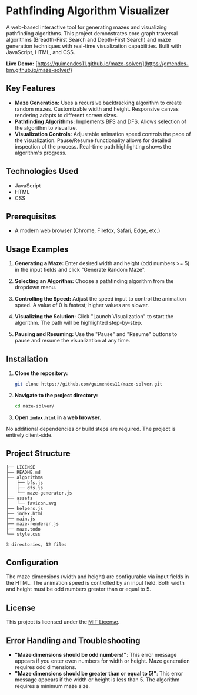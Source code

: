# Pathfinding Algorithm Visualizer

A web-based interactive tool for generating mazes and visualizing pathfinding algorithms. This project demonstrates core graph traversal algorithms (Breadth-First Search and Depth-First Search) and maze generation techniques with real-time visualization capabilities.  Built with JavaScript, HTML, and CSS.

**Live Demo:** [https://guimendes11.github.io/maze-solver/](https://gmendes-bm.github.io/maze-solver/)


## Key Features

* **Maze Generation:** Uses a recursive backtracking algorithm to create random mazes.  Customizable width and height. Responsive canvas rendering adapts to different screen sizes.
* **Pathfinding Algorithms:**  Implements BFS and DFS. Allows selection of the algorithm to visualize.
* **Visualization Controls:**  Adjustable animation speed controls the pace of the visualization. Pause/Resume functionality allows for detailed inspection of the process. Real-time path highlighting shows the algorithm's progress.


## Technologies Used

* JavaScript
* HTML
* CSS


## Prerequisites

* A modern web browser (Chrome, Firefox, Safari, Edge, etc.)


## Usage Examples

1. **Generating a Maze:** Enter desired width and height (odd numbers >= 5) in the input fields and click "Generate Random Maze".

2. **Selecting an Algorithm:** Choose a pathfinding algorithm from the dropdown menu.

3. **Controlling the Speed:** Adjust the speed input to control the animation speed. A value of 0 is fastest; higher values are slower.

4. **Visualizing the Solution:** Click "Launch Visualization" to start the algorithm. The path will be highlighted step-by-step.

5. **Pausing and Resuming:** Use the "Pause" and "Resume" buttons to pause and resume the visualization at any time.


## Installation

1. **Clone the repository:**

   ```bash
   git clone https://github.com/guimendes11/maze-solver.git
   ```

2. **Navigate to the project directory:**

   ```bash
   cd maze-solver/
   ```

3. **Open `index.html` in a web browser.**

No additional dependencies or build steps are required.  The project is entirely client-side.


## Project Structure

```
├── LICENSE
├── README.md
├── algorithms
│   ├── bfs.js
│   ├── dfs.js
│   └── maze-generator.js
├── assets
│   └── favicon.svg
├── helpers.js
├── index.html
├── main.js
├── maze-renderer.js
├── maze.todo
└── style.css

3 directories, 12 files
```


## Configuration

The maze dimensions (width and height) are configurable via input fields in the HTML. The animation speed is controlled by an input field. Both width and height must be odd numbers greater than or equal to 5.


## License

This project is licensed under the [MIT License](./LICENSE).


## Error Handling and Troubleshooting

* **"Maze dimensions should be odd numbers!"**: This error message appears if you enter even numbers for width or height. Maze generation requires odd dimensions.
* **"Maze dimensions should be greater than or equal to 5!"**: This error message appears if the width or height is less than 5.  The algorithm requires a minimum maze size.
